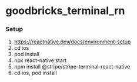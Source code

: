 # goodbricks_terminal_rn

### Setup

1. https://reactnative.dev/docs/environment-setup
2. cd ios
3. pod install
4. npx react-native start
5. npm install @stripe/stripe-terminal-react-native
6. cd ios, pod install
